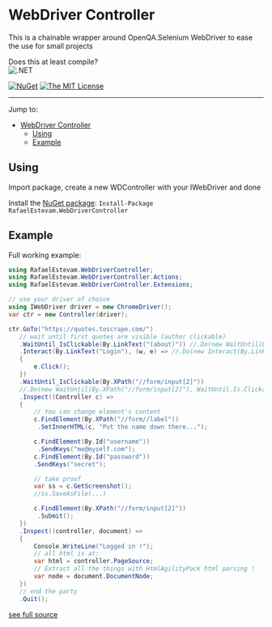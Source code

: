 # WebDriver Controller

This is a chainable wrapper around OpenQA.Selenium WebDriver to ease the use for small projects

Does this at least compile? 
\
![.NET](https://github.com/RafaelEstevamReis/WebDriverController/workflows/.NET/badge.svg)

[![NuGet](https://buildstats.info/nuget/RafaelEstevam.WebDriverController)](https://www.nuget.org/packages/RafaelEstevam.WebDriverController/)
[![The MIT License](https://img.shields.io/github/license/RafaelEstevamReis/WebDriverController)](https://github.com/RafaelEstevamReis/WebDriverController/blob/master/LICENSE)

------
Jump to:
- [WebDriver Controller](#webdriver-controller)
  - [Using](#using)
  - [Example](#example)

## Using

Import package, create a new WDController with your IWebDriver and done

Install the [NuGet package](https://www.nuget.org/packages/RafaelEstevam.WebDriverController): `Install-Package RafaelEstevam.WebDriverController`

## Example

Full working example:
~~~C#
using RafaelEstevam.WebDriverController;
using RafaelEstevam.WebDriverController.Actions;
using RafaelEstevam.WebDriverController.Extensions;

// use your driver of choice
using IWebDriver driver = new ChromeDriver();
var ctr = new Controller(driver);

ctr.GoTo("https://quotes.toscrape.com/")
   // wait until first quotes are visible (author clickable)
   .WaitUntil_IsClickable(By.LinkText("(about)")) //.Do(new WaitUntil(By.LinkText("(about)"), WaitUntil.Is.Clickable))
   .Interact(By.LinkText("Login"), (w, e) => //.Do(new Interact(By.LinkText("Login"), (w, e) =>
   {
       e.Click();
   })
   .WaitUntil_IsClickable(By.XPath("//form/input[2]"))
   //.Do(new WaitUntil(By.XPath("//form/input[2]"), WaitUntil.Is.Clickable))
   .Inspect((Controller c) =>
   {
       // You can change element's content
       c.FindElement(By.XPath("//form//label"))
        .SetInnerHTML(c, "Put the name down there...");

       c.FindElement(By.Id("username"))
        .SendKeys("me@myself.com");
       c.FindElement(By.Id("password"))
       .SendKeys("secret");

       // take proof
       var ss = c.GetScreenshot();
       //ss.SaveAsFile(...)

       c.FindElement(By.XPath("//form/input[2]"))
        .Submit();
   })
   .Inspect((controller, document) =>
   {
       Console.WriteLine("Logged in !");
       // all html is at:
       var html = controller.PageSource;
       // Extract all the things with HtmlAgilityPack html parsing !
       var node = document.DocumentNode;
   })
   // end the party
   .Quit();
~~~
[see full source](https://github.com/RafaelEstevamReis/WebDriverController/blob/main/WebDriverController.Tests/Program.cs)
